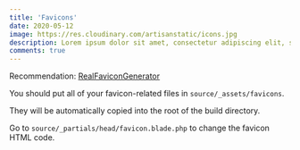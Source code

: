 ```yaml
---
title: 'Favicons'
date: 2020-05-12
image: https://res.cloudinary.com/artisanstatic/icons.jpg
description: Lorem ipsum dolor sit amet, consectetur adipiscing elit, sed do eiusmod tempor incididunt ut labore et dolore magna aliqua. 
comments: true
---
```

Recommendation: [RealFaviconGenerator](https://realfavicongenerator.net)

You should put all of your favicon-related files in `source/_assets/favicons`.

They will be automatically copied into the root of the build directory.

Go to `source/_partials/head/favicon.blade.php` to change the favicon HTML code.
